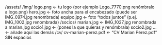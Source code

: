 /assets/
  /img/
    logo.png                 ← tu logo (por ejemplo Logo_7770.png renómbralo a logo.png)
    hero.jpg                 ← foto ancha para el encabezado (puede ser IMG_0974.jpg renombrada)
    equipo.jpg               ← foto “todos juntos” (p.ej. IMG_1002.jpg renombrada)
  /socios/
    marian.jpg               ← IMG_1027.jpg renombrada a marian.jpg
    socio1.jpg               ← (pones la que quieras y renómbrala)
    socio2.jpg
    ...                      ← añade aquí las demás
  /cv/
    cv-marian-perez.pdf      ← “CV Marian Pérez.pdf” SIN espacios

